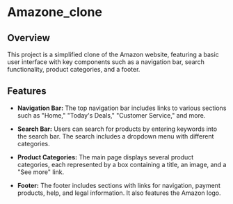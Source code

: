 # Amazone_clone

## Overview

This project is a simplified clone of the Amazon website, featuring a basic user interface with key components such as a navigation bar, search functionality, product categories, and a footer.


## Features

- **Navigation Bar:** The top navigation bar includes links to various sections such as "Home," "Today's Deals," "Customer Service," and more.

- **Search Bar:** Users can search for products by entering keywords into the search bar. The search includes a dropdown menu with different categories.

- **Product Categories:** The main page displays several product categories, each represented by a box containing a title, an image, and a "See more" link.

- **Footer:** The footer includes sections with links for navigation, payment products, help, and legal information. It also features the Amazon logo.


